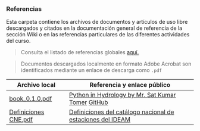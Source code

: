 ### Referencias

Esta carpeta contiene los archivos de documentos y artículos de uso libre descargados y citados en la documentación general de referencia de la sección Wiki o en las referencias particulares de las diferentes actividades del curso. 

> Consulta el listado de referencias globales [aquí.](https://github.com/rcfdtools/R.LTWB/wiki/Referencias)

> Documentos descargados localmente en formato Adobe Acrobat son identificados mediante un enlace de descarga como `.pdf`

| Archivo local                                                                        | Referencia y enlace público                                                                                                                                                 |
|--------------------------------------------------------------------------------------|-----------------------------------------------------------------------------------------------------------------------------------------------------------------------------|
| [book_0.1.0.pdf](https://github.com/rcfdtools/R.LTWB/blob/main/.refs/book_0.1.0.pdf) | [Python in Hydrology by Mr. Sat Kumar Tomer](https://code.google.com/archive/p/python-in-hydrology/downloads)  [GitHub](https://github.com/livingworld/Python-in-Hydrology) |
| [Definiciones CNE.pdf](https://github.com/rcfdtools/R.LTWB/blob/main/.refs/Definiciones%20CNE.pdf)                                                                         | [Definiciones del catálogo nacional de estaciones del IDEAM](http://www.ideam.gov.co/documents/10182/557765/Definiciones+CNE.pdf)                                                                                                              |
